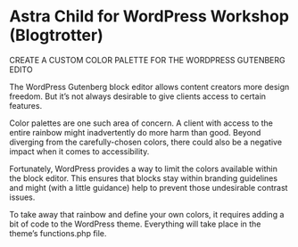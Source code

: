 # Astra Child for WordPress Workshop (Blogtrotter)

CREATE A CUSTOM COLOR PALETTE FOR THE WORDPRESS GUTENBERG EDITO

The WordPress Gutenberg block editor allows content creators more design freedom. But it’s not always desirable to give clients access to certain features.

Color palettes are one such area of concern. A client with access to the entire rainbow might inadvertently do more harm than good. Beyond diverging from the carefully-chosen colors, there could also be a negative impact when it comes to accessibility.

Fortunately, WordPress provides a way to limit the colors available within the block editor. This ensures that blocks stay within branding guidelines and might (with a little guidance) help to prevent those undesirable contrast issues.

To take away that rainbow and define your own colors, it requires adding a bit of code to the WordPress theme. Everything will take place in the theme’s functions.php file. 
